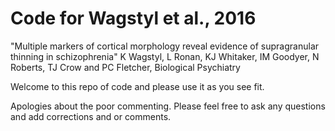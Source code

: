 # Code for Wagstyl et al., 2016
"Multiple markers of cortical morphology reveal evidence of supragranular thinning in schizophrenia"
K Wagstyl, L Ronan, KJ Whitaker, IM Goodyer, N Roberts, TJ Crow and PC Fletcher, Biological Psychiatry


Welcome to this repo of code and please use it as you see fit.

Apologies about the poor commenting. Please feel free to ask any questions and add
corrections and or comments.

